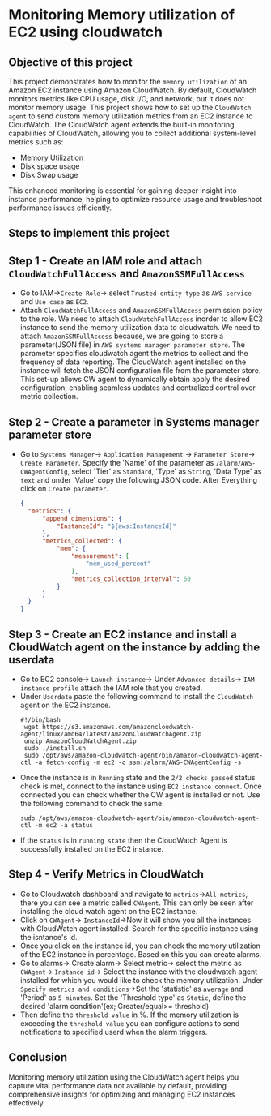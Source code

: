# Monitoring Memory utilization of EC2 using cloudwatch
## Objective of this project
This project demonstrates how to monitor the `memory utilization` of an Amazon EC2 instance using Amazon CloudWatch. By default, CloudWatch monitors metrics like CPU usage, disk I/O, and network, but it does not monitor memory usage. This project shows how to set up the `CloudWatch agent` to send custom memory utilization metrics from an EC2 instance to CloudWatch.
   The CloudWatch agent extends the built-in monitoring capabilities of CloudWatch, allowing you to collect additional system-level metrics such as:
   * Memory Utilization
   * Disk space usage
   * Disk Swap usage

This enhanced monitoring is essential for gaining deeper insight into instance performance, helping to optimize resource usage and troubleshoot performance issues efficiently.

## Steps to implement this project
## **Step 1 - Create an IAM role and attach `CloudWatchFullAccess` and `AmazonSSMFullAccess`**
* Go to IAM->`Create Role`-> select `Trusted entity type` as `AWS service` and `Use case` as `EC2`.
* Attach `CloudWatchFullAccess` and `AmazonSSMFullAccess` permission policy to the role. We need to attach
`CloudWatchFullAccess` inorder to allow EC2 instance to send the memory utilization data to cloudwatch. We need to attach
`AmazonSSMFullAccess` because, we are going to store a parameter(JSON file) in `AWS systems manager parameter store`.
The parameter specifies cloudwatch agent the metrics to collect and the frequency of data reporting. The CloudWatch agent
installed on the instance will fetch the JSON configuration file from the parameter store. This set-up allows CW agent to
dynamically obtain apply the desired configuration, enabling seamless updates and centralized control over metric collection.

## **Step 2 - Create a parameter in Systems manager parameter store**
* Go to `Systems Manager`-> `Application Management` -> `Parameter Store`-> `Create Parameter`. Specify the 'Name' of the
  parameter as `/alarm/AWS-CWAgentConfig`, select 'Tier' as `Standard`, 'Type' as `String`, 'Data Type' as `text` and under
  'Value' copy the following JSON code. After Everything click on `Create parameter`.
  ```JSON
  {
	"metrics": {
		"append_dimensions": {
			"InstanceId": "${aws:InstanceId}"
		},
		"metrics_collected": {
			"mem": {
				"measurement": [
					"mem_used_percent"
				],
				"metrics_collection_interval": 60
			}
		}
	}
  }
  ```
## **Step 3 - Create an EC2 instance and install a CloudWatch agent on the instance by adding the userdata**
* Go to EC2 console-> `Launch instance`-> Under `Advanced details`-> `IAM instance profile` attach the IAM role that you
  created.
* Under `Userdata` paste the following command to install the `CloudWatch` agent on the EC2 instance.
  ```
  #!/bin/bash
   wget https://s3.amazonaws.com/amazoncloudwatch-agent/linux/amd64/latest/AmazonCloudWatchAgent.zip
   unzip AmazonCloudWatchAgent.zip
   sudo ./install.sh
   sudo /opt/aws/amazon-cloudwatch-agent/bin/amazon-cloudwatch-agent-ctl -a fetch-config -m ec2 -c ssm:/alarm/AWS-CWAgentConfig -s
  ```
* Once the instance is in `Running` state and the `2/2 checks passed` status check is met, connect to the instance using 
  `EC2 instance connect`. Once connected you can check whether the CW agent is installed or not. Use the following command 
  to check the same:
  ```
  sudo /opt/aws/amazon-cloudwatch-agent/bin/amazon-cloudwatch-agent-ctl -m ec2 -a status
  ```
* If the `status` is in `running state` then the CloudWatch Agent is successfully installed on the EC2 instance. 
## **Step 4 - Verify Metrics in CloudWatch**
* Go to Cloudwatch dashboard and navigate to `metrics`->`All metrics`, there you can see a metric called `CWAgent`. This
    can only be seen after installing the cloud watch agent on the EC2 instance.
* Click on `CWAgent`-> `InstanceId`->Now it will show you all the instances with CloudWatch agent installed. Search for the
    specific instance using the isntance's id.
* Once you click on the instance id, you can check the memory utilization of the EC2 instance in percentage. Based on this
    you can create alarms.
* Go to alarms-> Create alarm-> Select metric-> select the metric as `CWAgent`-> `Instance id`-> Select the instance with
    the cloudwatch agent installed for which you would like to check the memory utilization. Under `Specify metrics and
    conditions`->Set the 'statistic' as `average` and 'Period' as `5 minutes`.
    Set the 'Threshold type' as `Static`, define the desired 'alarm condition'(ex; Greater/equal>= threshold)
* Then define the `threshold value` in %. If the memory utilization is exceeding the `threshold value` you can configure
    actions to send notifications to specified userd when the alarm triggers.
    
## Conclusion
  Monitoring memory utilization using the CloudWatch agent helps you capture vital performance data not available by
  default, providing comprehensive insights for optimizing and managing EC2 instances effectively.

